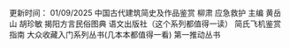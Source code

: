 更新时间： 01/09/2025
中国古代建筑简史及作品鉴赏 柳肃
应急救护 主编 黄岳山 胡珍敏
揭阳方言民俗图典 语文出版社（这个系列都值得一读）
简氏飞机鉴赏指南
大众收藏入门系列丛书(几本本都值得一看)
第一推动丛书


